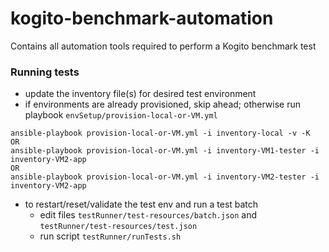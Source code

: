 # kogito-benchmark-automation
Contains all automation tools required to perform a Kogito benchmark test

### Running tests
- update the inventory file(s) for desired test environment
- if environments are already provisioned, skip ahead; otherwise run playbook `envSetup/provision-local-or-VM.yml`
```shell
ansible-playbook provision-local-or-VM.yml -i inventory-local -v -K
OR
ansible-playbook provision-local-or-VM.yml -i inventory-VM1-tester -i inventory-VM2-app
OR
ansible-playbook provision-local-or-VM.yml -i inventory-VM2-tester -i inventory-VM2-app
```
- to restart/reset/validate the test env and run a test batch
  - edit files `testRunner/test-resources/batch.json` and `testRunner/test-resources/test.json` 
  - run script `testRunner/runTests.sh`
